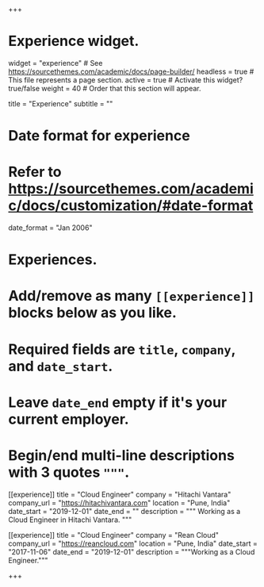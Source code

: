 +++
# Experience widget.
widget = "experience"  # See https://sourcethemes.com/academic/docs/page-builder/
headless = true  # This file represents a page section.
active = true  # Activate this widget? true/false
weight = 40  # Order that this section will appear.

title = "Experience"
subtitle = ""

# Date format for experience
#   Refer to https://sourcethemes.com/academic/docs/customization/#date-format
date_format = "Jan 2006"

# Experiences.
#   Add/remove as many `[[experience]]` blocks below as you like.
#   Required fields are `title`, `company`, and `date_start`.
#   Leave `date_end` empty if it's your current employer.
#   Begin/end multi-line descriptions with 3 quotes `"""`.
[[experience]]
  title = "Cloud Engineer"
  company = "Hitachi Vantara"
  company_url = "https://hitachivantara.com"
  location = "Pune, India"
  date_start = "2019-12-01"
  date_end = ""
  description = """
  Working as a Cloud Engineer in Hitachi Vantara.
  """

[[experience]]
  title = "Cloud Engineer"
  company = "Rean Cloud"
  company_url = "https://reancloud.com"
  location = "Pune, India"
  date_start = "2017-11-06"
  date_end = "2019-12-01"
  description = """Working as a Cloud Engineer."""

+++
